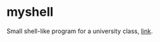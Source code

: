 # myshell
Small shell-like program for a university class, [link](https://devnull-cz.github.io/unix-linux-prog-in-c/).
